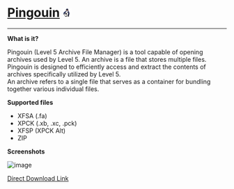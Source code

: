 # [Pingouin](https://github.com/Tiniifan/Pingouin/releases/latest) <img src="https://github.com/Tiniifan/Pingouin/blob/main/Pingouin/Icon.png" alt="Logo" width="4%">
__________________________________________________________________________

**What is it?**

Pingouin (Level 5 Archive File Manager) is a tool capable of opening archives used by Level 5. An archive is a file that stores multiple files.  
Pingouin is designed to efficiently access and extract the contents of archives specifically utilized by Level 5.   
An archive refers to a single file that serves as a container for bundling together various individual files.

**Supported files**
- XFSA (.fa)
- XPCK (.xb, .xc, .pck)
- XFSP (XPCK Alt)
- ZIP

**Screenshots**

![image](https://github.com/user-attachments/assets/1e851e8f-3a2f-4b74-89aa-b74340c257a6)

[Direct Download Link](https://github.com/Tiniifan/Pingouin/releases/latest/download/Pingouin.zip)
